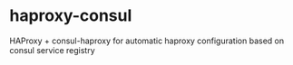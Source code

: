 haproxy-consul
==============

HAProxy + consul-haproxy for automatic haproxy configuration based on consul service registry

